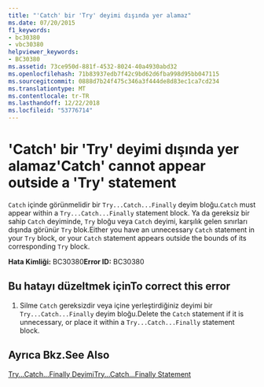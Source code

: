 ```yaml
---
title: "'Catch' bir 'Try' deyimi dışında yer alamaz"
ms.date: 07/20/2015
f1_keywords:
- bc30380
- vbc30380
helpviewer_keywords:
- BC30380
ms.assetid: 73ce950d-881f-4532-8024-40a4930abd32
ms.openlocfilehash: 71b83937edb7f42c9bd62d6fba998d95bb047115
ms.sourcegitcommit: 0888d7b24f475c346a3f444de8d83ec1ca7cd234
ms.translationtype: MT
ms.contentlocale: tr-TR
ms.lasthandoff: 12/22/2018
ms.locfileid: "53776714"
---
```

# <a name="catch-cannot-appear-outside-a-try-statement"></a><span data-ttu-id="39ddf-102">'Catch' bir 'Try' deyimi dışında yer alamaz</span><span class="sxs-lookup"><span data-stu-id="39ddf-102">'Catch' cannot appear outside a 'Try' statement</span></span>
<span data-ttu-id="39ddf-103">`Catch` içinde görünmelidir bir `Try...Catch...Finally` deyim bloğu.</span><span class="sxs-lookup"><span data-stu-id="39ddf-103">`Catch` must appear within a `Try...Catch...Finally` statement block.</span></span> <span data-ttu-id="39ddf-104">Ya da gereksiz bir sahip `Catch` deyiminde, `Try` bloğu veya `Catch` deyimi, karşılık gelen sınırları dışında görünür `Try` blok.</span><span class="sxs-lookup"><span data-stu-id="39ddf-104">Either you have an unnecessary `Catch` statement in your `Try` block, or your `Catch` statement appears outside the bounds of its corresponding `Try` block.</span></span>  
  
 <span data-ttu-id="39ddf-105">**Hata Kimliği:** BC30380</span><span class="sxs-lookup"><span data-stu-id="39ddf-105">**Error ID:** BC30380</span></span>  
  
## <a name="to-correct-this-error"></a><span data-ttu-id="39ddf-106">Bu hatayı düzeltmek için</span><span class="sxs-lookup"><span data-stu-id="39ddf-106">To correct this error</span></span>  
  
1.  <span data-ttu-id="39ddf-107">Silme `Catch` gereksizdir veya içine yerleştirdiğiniz deyimi bir `Try...Catch...Finally` deyim bloğu.</span><span class="sxs-lookup"><span data-stu-id="39ddf-107">Delete the `Catch` statement if it is unnecessary, or place it within a `Try...Catch...Finally` statement block.</span></span>  
  
## <a name="see-also"></a><span data-ttu-id="39ddf-108">Ayrıca Bkz.</span><span class="sxs-lookup"><span data-stu-id="39ddf-108">See Also</span></span>  
 [<span data-ttu-id="39ddf-109">Try...Catch...Finally Deyimi</span><span class="sxs-lookup"><span data-stu-id="39ddf-109">Try...Catch...Finally Statement</span></span>](../../visual-basic/language-reference/statements/try-catch-finally-statement.md)  
 
